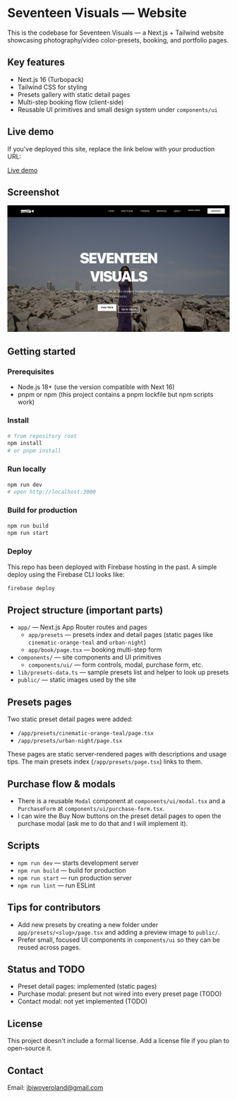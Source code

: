 
# Seventeen Visuals — Website

This is the codebase for Seventeen Visuals — a Next.js + Tailwind website showcasing photography/video color-presets, booking, and portfolio pages.

## Key features

- Next.js 16 (Turbopack)
- Tailwind CSS for styling
- Presets gallery with static detail pages
- Multi-step booking flow (client-side)
- Reusable UI primitives and small design system under `components/ui`

## Live demo

If you've deployed this site, replace the link below with your production URL:

[Live demo](#)

## Screenshot

![Site screenshot](./readme-images/readme-1.png)

## Getting started

### Prerequisites

- Node.js 18+ (use the version compatible with Next 16)
- pnpm or npm (this project contains a pnpm lockfile but npm scripts work)

### Install

```bash
# from repository root
npm install
# or pnpm install
```

### Run locally

```bash
npm run dev
# open http://localhost:3000
```

### Build for production

```bash
npm run build
npm run start
```

### Deploy

This repo has been deployed with Firebase hosting in the past. A simple deploy using the Firebase CLI looks like:

```bash
firebase deploy
```

## Project structure (important parts)

- `app/` — Next.js App Router routes and pages
  - `app/presets` — presets index and detail pages (static pages like `cinematic-orange-teal` and `urban-night`)
  - `app/book/page.tsx` — booking multi-step form
- `components/` — site components and UI primitives
  - `components/ui/` — form controls, modal, purchase form, etc.
- `lib/presets-data.ts` — sample presets list and helper to look up presets
- `public/` — static images used by the site

## Presets pages

Two static preset detail pages were added:

- `/app/presets/cinematic-orange-teal/page.tsx`
- `/app/presets/urban-night/page.tsx`

These pages are static server-rendered pages with descriptions and usage tips. The main presets index (`/app/presets/page.tsx`) links to them.

## Purchase flow & modals

- There is a reusable `Modal` component at `components/ui/modal.tsx` and a `PurchaseForm` at `components/ui/purchase-form.tsx`.
- I can wire the Buy Now buttons on the preset detail pages to open the purchase modal (ask me to do that and I will implement it).

## Scripts

- `npm run dev` — starts development server
- `npm run build` — build for production
- `npm run start` — run production server
- `npm run lint` — run ESLint

## Tips for contributors

- Add new presets by creating a new folder under `app/presets/<slug>/page.tsx` and adding a preview image to `public/`.
- Prefer small, focused UI components in `components/ui` so they can be reused across pages.

## Status and TODO

- Preset detail pages: implemented (static pages)
- Purchase modal: present but not wired into every preset page (TODO)
- Contact modal: not yet implemented (TODO)

## License

This project doesn't include a formal license. Add a license file if you plan to open-source it.

## Contact

Email: ibiwoyeroland@gmail.com
